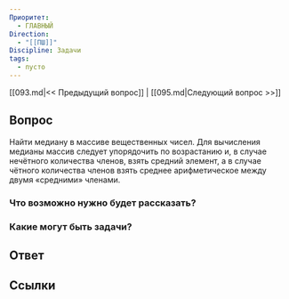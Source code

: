 ```yaml
---
Приоритет:
  - ГЛАВНЫЙ
Direction:
  - "[[ПШ]]" 
Discipline: Задачи 
tags:
  - пусто
---
```

[[093.md|<< Предыдущий вопрос]] | [[095.md|Следующий вопрос >>]]
## Вопрос

Найти медиану в массиве вещественных чисел. Для вычисления медианы массив следует упорядочить по возрастанию и, в случае нечётного количества членов, взять средний элемент, а в случае чётного количества членов взять среднее арифметическое между двумя «средними» членами.

### Что возможно нужно будет рассказать?

### Какие могут быть задачи?

## Ответ

## Ссылки
